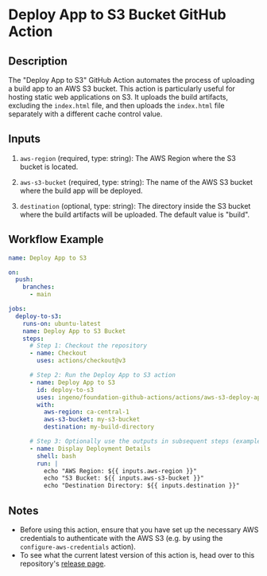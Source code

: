 # Deploy App to S3 Bucket GitHub Action

## Description

The "Deploy App to S3" GitHub Action automates the process of uploading a build app to an AWS S3 bucket. This action is particularly useful for hosting static web applications on S3. It uploads the build artifacts, excluding the `index.html` file, and then uploads the `index.html` file separately with a different cache control value.

## Inputs

1. `aws-region` (required, type: string): The AWS Region where the S3 bucket is located.

2. `aws-s3-bucket` (required, type: string): The name of the AWS S3 bucket where the build app will be deployed.

3. `destination` (optional, type: string): The directory inside the S3 bucket where the build artifacts will be uploaded. The default value is "build".

## Workflow Example

```yaml
name: Deploy App to S3

on:
  push:
    branches:
      - main

jobs:
  deploy-to-s3:
    runs-on: ubuntu-latest
    name: Deploy App to S3 Bucket
    steps:
      # Step 1: Checkout the repository
      - name: Checkout
        uses: actions/checkout@v3

      # Step 2: Run the Deploy App to S3 action
      - name: Deploy App to S3
        id: deploy-to-s3
        uses: ingeno/foundation-github-actions/actions/aws-s3-deploy-app@<latest>
        with:
          aws-region: ca-central-1
          aws-s3-bucket: my-s3-bucket
          destination: my-build-directory

      # Step 3: Optionally use the outputs in subsequent steps (example)
      - name: Display Deployment Details
        shell: bash
        run: |
          echo "AWS Region: ${{ inputs.aws-region }}"
          echo "S3 Bucket: ${{ inputs.aws-s3-bucket }}"
          echo "Destination Directory: ${{ inputs.destination }}"
```

## Notes

- Before using this action, ensure that you have set up the necessary AWS credentials to authenticate with the AWS S3 (e.g. by using the `configure-aws-credentials` action).
- To see what the current latest version of this action is, head over to this repository's [release page](https://github.com/ingeno/foundation-github-actions/releases).